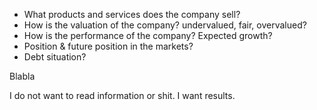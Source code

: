 - What products and services does the company sell?
- How is the valuation of the company? undervalued, fair, overvalued?
- How is the performance of the company? Expected growth?
- Position & future position in the markets?
- Debt situation?

Blabla

I do not want to read information or shit. I want results. 
